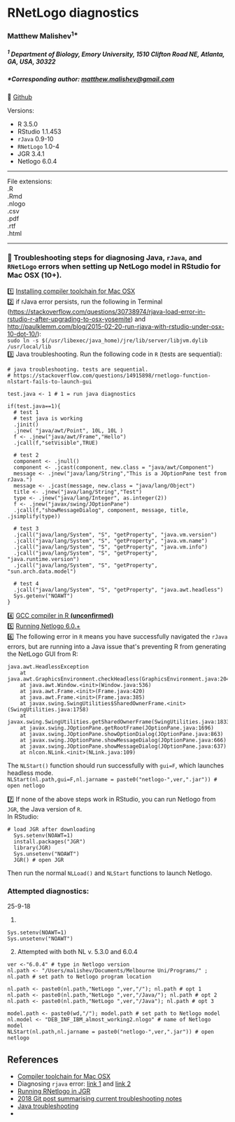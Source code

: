# RNetLogo diagnostics

### Matthew Malishev<sup>1*</sup>

##### _<sup>1</sup> Department of Biology, Emory University, 1510 Clifton Road NE, Atlanta, GA, USA, 30322_  

##### *Corresponding author: matthew.malishev@gmail.com  

:link: [Github](https://github.com/darwinanddavis/rnetlogo_diagnostics)  

Versions:  
 - R 3.5.0  
 - RStudio 1.1.453  
 - `rJava` 0.9-10  
 - `RNetLogo` 1.0-4  
 - JGR 3.4.1  
 - Netlogo 6.0.4    

******

File extensions:   
.R  
.Rmd  
.nlogo     
.csv    
.pdf  
.rtf  
.html  

******  

### :pig: Troubleshooting steps for diagnosing Java, `rJava`, and `RNetLogo` errors when setting up NetLogo model in RStudio for Mac OSX (10+).     
  
:one: [Installing compiler toolchain for Mac OSX](https://thecoatlessprofessor.com/programming/r-compiler-tools-for-rcpp-on-macos/)    
:two: if rJava error persists, run the following in Terminal (https://stackoverflow.com/questions/30738974/rjava-load-error-in-rstudio-r-after-upgrading-to-osx-yosemite) and http://paulklemm.com/blog/2015-02-20-run-rjava-with-rstudio-under-osx-10-dot-10/):  
``` sudo ln -s $(/usr/libexec/java_home)/jre/lib/server/libjvm.dylib /usr/local/lib ```  
:three: Java troubleshooting. Run the following code in `R` (tests are sequential):    
```{r}
# java troubleshooting. tests are sequential. 
# https://stackoverflow.com/questions/14915898/rnetlogo-function-nlstart-fails-to-launch-gui

test.java <- 1 # 1 = run java diagnostics  

if(test.java==1){
  # test 1  
  # test java is working
  .jinit() 
  .jnew( "java/awt/Point", 10L, 10L )
  f <- .jnew("java/awt/Frame","Hello")
  .jcall(f,"setVisible",TRUE)
  
  # test 2
  component <- .jnull()
  component <- .jcast(component, new.class = "java/awt/Component")
  message <- .jnew("java/lang/String","This is a JOptionPane test from rJava.")
  message <- .jcast(message, new.class = "java/lang/Object")
  title <- .jnew("java/lang/String","Test")
  type <- .jnew("java/lang/Integer", as.integer(2))
  f <- .jnew("javax/swing/JOptionPane")
  .jcall(f,"showMessageDialog", component, message, title, .jsimplify(type))
  
  # test 3
  .jcall("java/lang/System", "S", "getProperty", "java.vm.version")
  .jcall("java/lang/System", "S", "getProperty", "java.vm.name")
  .jcall("java/lang/System", "S", "getProperty", "java.vm.info")
  .jcall("java/lang/System", "S", "getProperty", "java.runtime.version")
  .jcall("java/lang/System", "S", "getProperty", "sun.arch.data.model")
  
  # test 4
  .jcall("java/lang/System", "S", "getProperty", "java.awt.headless")
  Sys.getenv("NOAWT")
}

```  
:four: [GCC compiler in R __(unconfirmed)__](https://stackoverflow.com/questions/1616983/building-r-packages-using-alternate-gcc)  
:five: [Running Netlogo 6.0.+](https://github.com/NetLogo/NetLogo/issues/1282)  
:six: The following error in `R` means you have successfully navigated the `rJava` errors, but are running into a Java issue that's preventing R from generating the NetLogo GUI from R:  
```{r}
java.awt.HeadlessException
    at java.awt.GraphicsEnvironment.checkHeadless(GraphicsEnvironment.java:204)
    at java.awt.Window.<init>(Window.java:536)
    at java.awt.Frame.<init>(Frame.java:420)
    at java.awt.Frame.<init>(Frame.java:385)
    at javax.swing.SwingUtilities$SharedOwnerFrame.<init>(SwingUtilities.java:1758)
    at javax.swing.SwingUtilities.getSharedOwnerFrame(SwingUtilities.java:1833)
    at javax.swing.JOptionPane.getRootFrame(JOptionPane.java:1696)
    at javax.swing.JOptionPane.showOptionDialog(JOptionPane.java:863)
    at javax.swing.JOptionPane.showMessageDialog(JOptionPane.java:666)
    at javax.swing.JOptionPane.showMessageDialog(JOptionPane.java:637)
    at nlcon.NLink.<init>(NLink.java:109)  
```  

The `NLStart()` function should run successfully with `gui=F`, which launches headless mode.     
`NLStart(nl.path,gui=F,nl.jarname = paste0("netlogo-",ver,".jar")) # open netlogo`  

:seven: If none of the above steps work in RStudio, you can run Netlogo from `JGR`, the Java version of `R`.   
In RStudio:  
```{r}
# load JGR after downloading 
  Sys.setenv(NOAWT=1)
  install.packages("JGR")
  library(JGR)
  Sys.unsetenv("NOAWT")
  JGR() # open JGR  
  ```  
  Then run the normal `NLLoad()` and `NLStart` functions to launch Netlogo.  
  
### Attempted diagnostics:  
25-9-18    

1.     
```{r}
Sys.setenv(NOAWT=1)   
Sys.unsetenv("NOAWT") 
```  

2. Attempted with both NL v. 5.3.0 and 6.0.4  
```{r}
ver <-"6.0.4" # type in Netlogo version  
nl.path <- "/Users/malishev/Documents/Melbourne Uni/Programs/" ; nl.path # set path to Netlogo program location

nl.path <- paste0(nl.path,"NetLogo ",ver,"/"); nl.path # opt 1
nl.path <- paste0(nl.path,"NetLogo ",ver,"/Java/"); nl.path # opt 2 
nl.path <- paste0(nl.path,"NetLogo ",ver,"/Java"); nl.path # opt 3 

model.path <- paste0(wd,"/"); model.path # set path to Netlogo model  
nl.model <- "DEB_INF_IBM_almost_working2.nlogo" # name of Netlogo model
NLStart(nl.path,nl.jarname = paste0("netlogo-",ver,".jar")) # open netlogo
```  

## References  
- [Compiler toolchain for Mac OSX](https://thecoatlessprofessor.com/programming/r-compiler-tools-for-rcpp-on-macos/)  
- Diagnosing `rjava` error: [link 1](https://stackoverflow.com/questions/30738974/rjava-load-error-in-rstudio-r-after-upgrading-to-osx-yosemite) and [link 2](http://paulklemm.com/blog/2015-02-20-run-rjava-with-rstudio-under-osx-10-dot-10/)  
- [Running RNetlogo in JGR](https://groups.yahoo.com/neo/groups/netlogo-users/conversations/topics/14817)  
- [2018 Git post summarising current troubleshooting notes](https://github.com/NetLogo/NetLogo/issues/1282)  
- [Java troubleshooting](https://stackoverflow.com/questions/14915898/rnetlogo-function-nlstart-fails-to-launch-gui)  
- 

